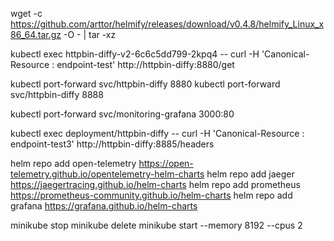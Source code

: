 wget -c https://github.com/arttor/helmify/releases/download/v0.4.8/helmify_Linux_x86_64.tar.gz -O - | tar -xz

kubectl exec httpbin-diffy-v2-6c6c5dd799-2kpq4 -- curl  -H 'Canonical-Resource : endpoint-test' http://httpbin-diffy:8880/get

kubectl port-forward svc/httpbin-diffy  8880
kubectl port-forward svc/httpbin-diffy  8888


kubectl port-forward svc/monitoring-grafana 3000:80

kubectl exec deployment/httpbin-diffy  -- curl  -H 'Canonical-Resource : endpoint-test3' http://httpbin-diffy:8885/headers


helm repo add open-telemetry https://open-telemetry.github.io/opentelemetry-helm-charts
helm repo add  jaeger https://jaegertracing.github.io/helm-charts
helm repo add  prometheus https://prometheus-community.github.io/helm-charts
helm repo add   grafana https://grafana.github.io/helm-charts


minikube stop
minikube delete
minikube start --memory 8192 --cpus 2
